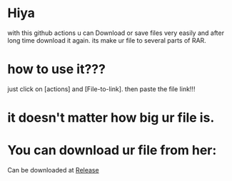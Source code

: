 # Hiya 
with this github actions u can Download or save files very easily and after long time download it again.
its make ur file to several parts of RAR.

# how to use it???
just click on [actions] and [File-to-link].
then paste the file link!!!


# it doesn't matter how big ur file is.

# You can download ur file from her:
Can be downloaded at [Release](../../releases)
